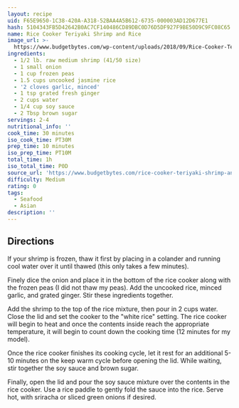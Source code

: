 ```yaml
---
layout: recipe
uid: F65E9650-1C38-420A-A318-52BAA4A5B612-6735-000003AD12D677E1
hash: 5104343FB5D42642B0AC7CF140486CD89DBC0D76D5DF927F9BE50D9C9FC08C65
name: Rice Cooker Teriyaki Shrimp and Rice
image_url: >-
  https://www.budgetbytes.com/wp-content/uploads/2018/09/Rice-Cooker-Teriyaki-Shrimp-and-Rice-V-640x853.jpg
ingredients:
  - 1/2 lb. raw medium shrimp (41/50 size)
  - 1 small onion
  - 1 cup frozen peas
  - 1.5 cups uncooked jasmine rice
  - '2 cloves garlic, minced'
  - 1 tsp grated fresh ginger
  - 2 cups water
  - 1/4 cup soy sauce
  - 2 Tbsp brown sugar
servings: 2-4
nutritional_info: ''
cook_time: 30 minutes
iso_cook_time: PT30M
prep_time: 10 minutes
iso_prep_time: PT10M
total_time: 1h
iso_total_time: P0D
source_url: 'https://www.budgetbytes.com/rice-cooker-teriyaki-shrimp-and-rice/'
difficulty: Medium
rating: 0
tags:
  - Seafood
  - Asian
description: ''
---
```

## Directions

If your shrimp is frozen, thaw it first by placing in a colander and running cool water over it until thawed (this only takes a few minutes).

Finely dice the onion and place it in the bottom of the rice cooker along with the frozen peas (I did not thaw my peas). Add the uncooked rice, minced garlic, and grated ginger. Stir these ingredients together.

Add the shrimp to the top of the rice mixture, then pour in 2 cups water. Close the lid and set the cooker to the "white rice" setting. The rice cooker will begin to heat and once the contents inside reach the appropriate temperature, it will begin to count down the cooking time (12 minutes for my model).

Once the rice cooker finishes its cooking cycle, let it rest for an additional 5-10 minutes on the keep warm cycle before opening the lid. While waiting, stir together the soy sauce and brown sugar.

Finally, open the lid and pour the soy sauce mixture over the contents in the rice cooker. Use a rice paddle to gently fold the sauce into the rice. Serve hot, with sriracha or sliced green onions if desired.
